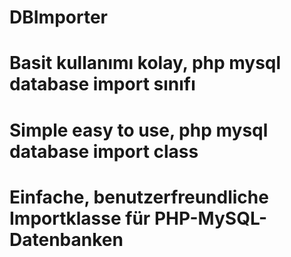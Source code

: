 # DBImporter

# Basit kullanımı kolay, php mysql database import sınıfı

# Simple easy to use, php mysql database import class

# Einfache, benutzerfreundliche Importklasse für PHP-MySQL-Datenbanken
